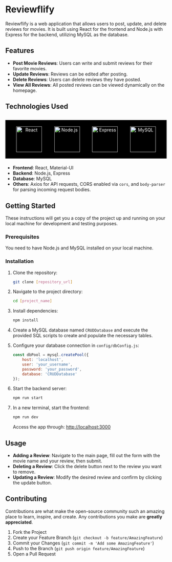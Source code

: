 # Reviewflify

Reviewflify is a web application that allows users to post, update, and delete reviews for movies. It is built using React for the frontend and Node.js with Express for the backend, utilizing MySQL as the database.

## Features

- **Post Movie Reviews**: Users can write and submit reviews for their favorite movies.
- **Update Reviews**: Reviews can be edited after posting.
- **Delete Reviews**: Users can delete reviews they have posted.
- **View All Reviews**: All posted reviews can be viewed dynamically on the homepage.

## Technologies Used

<div style="background: #000; margin: 30px 0 20px 0; padding: 20px; text-align: center; color: white;">
  <img src="https://upload.wikimedia.org/wikipedia/commons/a/a7/React-icon.svg" style="height: 80px; vertical-align: middle; margin-right: 35px;" alt="React"/>
  <img src="https://upload.wikimedia.org/wikipedia/commons/d/d9/Node.js_logo.svg" style="height: 80px; vertical-align: middle; margin-right: 35px;" alt="Node.js"/>
  <img src="https://miro.medium.com/v2/resize:fit:1400/format:webp/1*XP-mZOrIqX7OsFInN2ngRQ.png" style="height: 80px; vertical-align: middle; margin-right: 35px;" alt="Express"/>
  <img src="https://upload.wikimedia.org/wikipedia/en/d/dd/MySQL_logo.svg" style="height: 80px; vertical-align: middle;" alt="MySQL"/>
</div>



- **Frontend**: React, Material-UI
- **Backend**: Node.js, Express
- **Database**: MySQL
- **Others**: Axios for API requests, CORS enabled via `cors`, and `body-parser` for parsing incoming request bodies.

## Getting Started

These instructions will get you a copy of the project up and running on your local machine for development and testing purposes.

### Prerequisites

You need to have Node.js and MySQL installed on your local machine.

### Installation

1. Clone the repository:
   ```bash
   git clone [repository_url]
   ```
2. Navigate to the project directory:
   ```bash
   cd [project_name]
   ```
3. Install dependencies:
   ```bash
   npm install
   ```
4. Create a MySQL database named `CRUDDatabase` and execute the provided SQL scripts to create and populate the necessary tables.

5. Configure your database connection in `config/dbConfig.js`:
   ```javascript
   const dbPool = mysql.createPool({
       host: 'localhost',
       user: 'your_username',
       password: 'your_password',
       database: 'CRUDDatabase'
   });
   ```
6. Start the backend server:
   ```bash
   npm run start
   ```
7. In a new terminal, start the frontend:
   ```bash
   npm run dev
   ```
   Access the app through: [http://localhost:3000](http://localhost:3000)

## Usage

- **Adding a Review**: Navigate to the main page, fill out the form with the movie name and your review, then submit.
- **Deleting a Review**: Click the delete button next to the review you want to remove.
- **Updating a Review**: Modify the desired review and confirm by clicking the update button.

## Contributing

Contributions are what make the open-source community such an amazing place to learn, inspire, and create. Any contributions you make are **greatly appreciated**.

1. Fork the Project
2. Create your Feature Branch (`git checkout -b feature/AmazingFeature`)
3. Commit your Changes (`git commit -m 'Add some AmazingFeature'`)
4. Push to the Branch (`git push origin feature/AmazingFeature`)
5. Open a Pull Request

